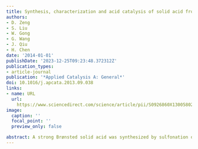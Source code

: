 ```yaml
---
title: Synthesis, characterization and acid catalysis of solid acid from peanut shell
authors:
- D. Zeng
- S. Liu
- W. Gong
- G. Wang
- J. Qiu
- H. Chen
date: '2014-01-01'
publishDate: '2023-12-25T09:23:48.372312Z'
publication_types:
- article-journal
publication: '*Applied Catalysis A: General*'
doi: 10.1016/j.apcata.2013.09.038
links:
- name: URL
  url: 
    https://www.sciencedirect.com/science/article/pii/S0926860X13005802?via%3Dihub
image:
  caption: ''
  focal_point: ''
  preview_only: false

abstract: A strong Brønsted solid acid was synthesized by sulfonation of the partially carbonized agricultural biowaste peanut shell. The acidity of the Brønsted solid acid was characterized by X-ray diffraction (XRD), Fourier-transform infrared spectra (FT-IR) and solid-state nuclear magnetic resonance (NMR) spectroscopy. The characterization results show that sulfonation on the peanut shell carbon produces a carbon based solid acid containing three functional Brønsted acid sites: weak acidic single bondOH groups, strong acidic single bondCOOH and single bondSO3H groups. The acid strength of the solid acid is stronger than that of HZSM-5(Si/Al = 75), but still weaker than that of 100% H2SO4. The catalytic reaction tests indicate that this solid acid catalyst exhibits high activity and excellent recyclability for biodiesel production.
---
```

